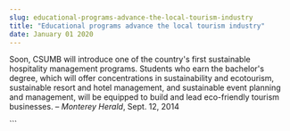 ```yaml
---
slug: educational-programs-advance-the-local-tourism-industry
title: "Educational programs advance the local tourism industry"
date: January 01 2020
---
```


 
<p>
  Soon, CSUMB will introduce one of the country's first sustainable hospitality
  management programs. Students who earn the bachelor's degree, which will offer
  concentrations in sustainability and ecotourism, sustainable resort and hotel
  management, and sustainable event planning and management, will be equipped to
  build and lead eco-friendly tourism businesses. – <em>Monterey Herald</em>,
  Sept. 12, 2014
</p>
```
